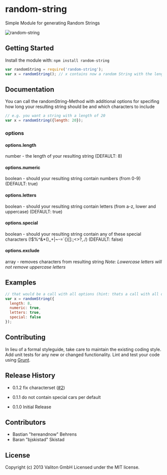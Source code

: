 # random-string

Simple Module for generating Random Strings

![random-string](https://api.travis-ci.org/valiton/node-random-string.png "random-string")

## Getting Started
Install the module with: `npm install random-string`

```javascript
var randomString = require('random-string');
var x = randomString(); // x contains now a random String with the length of 8
```

## Documentation

You can call the randomString-Method with additional options for specifing how long your resulting string should be and which characters to include

```javascript
// e.g. you want a string with a length of 20
var x = randomString({length: 20});
```

### options

#### options.length

number - the length of your resulting string (DEFAULT: 8)

#### options.numeric

boolean - should your resulting string contain numbers (from 0-9) (DEFAULT: true)

#### options.letters

boolean - should your resulting string contain letters (from a-z, lower and uppercase) (DEFAULT: true)

#### options.special

boolean - should your resulting string contain any of these special characters (!$%^&*()_+|~-=\`{}[]:;<>?,./) (DEFAULT: false)

#### options.exclude

array - removes characters from resulting string
*Note: Lowercase letters will not remove uppercase letters*


## Examples

```javascript
// that would be a call with all options (hint: thats a call with all defaults, und the options wouldnt be necessary in that case!)
var x = randomString({
  length: 8,
  numeric: true,
  letters: true,
  special: false
});
```

## Contributing
In lieu of a formal styleguide, take care to maintain the existing coding style. Add unit tests for any new or changed functionality. Lint and test your code using [Grunt](http://gruntjs.com/).


## Release History

- 0.1.2 fix characterset ([#2](https://github.com/valiton/node-random-string/issues/2))

- 0.1.1 do not contain special cars per default

- 0.1.0 Initial Release


## Contributors

- Bastian "hereandnow" Behrens
- Baran "bjskistad" Skistad


## License
Copyright (c) 2013 Valiton GmbH
Licensed under the MIT license.
